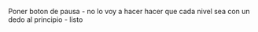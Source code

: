 Poner boton de pausa -  no lo voy a hacer
hacer que cada nivel sea con un dedo al principio  - listo

